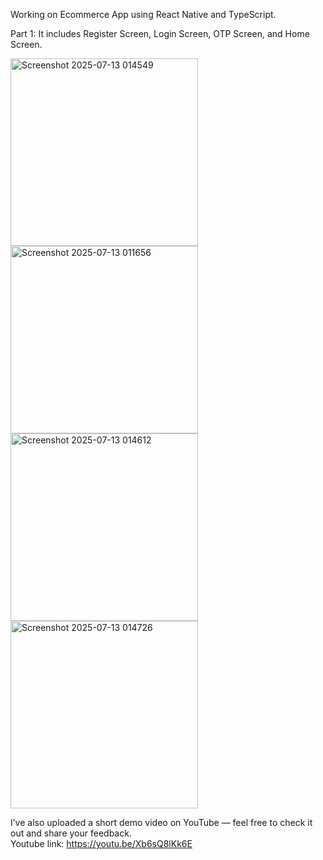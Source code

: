 Working on Ecommerce App using React Native and TypeScript.

Part 1: 
It includes Register Screen, Login Screen, OTP Screen, and Home Screen. 

<img width="300"  alt="Screenshot 2025-07-13 014549" src="https://github.com/user-attachments/assets/b260f566-2acf-4907-959c-ea7c7f6512e6" />

<img width="300"  alt="Screenshot 2025-07-13 011656" src="https://github.com/user-attachments/assets/bc09fa8e-42c6-4a8f-85b0-2e332cc52f53" />

<img width="300"  alt="Screenshot 2025-07-13 014612" src="https://github.com/user-attachments/assets/6a7a227f-a221-4560-8c50-f68cd902a5a4" />

<img width="300"  alt="Screenshot 2025-07-13 014726" src="https://github.com/user-attachments/assets/4afa0111-ac8d-41bc-ac90-e614bcffaf83" />

I’ve also uploaded a short demo video on YouTube — feel free to check it out and share your feedback. <br>
Youtube link: https://youtu.be/Xb6sQ8lKk6E




